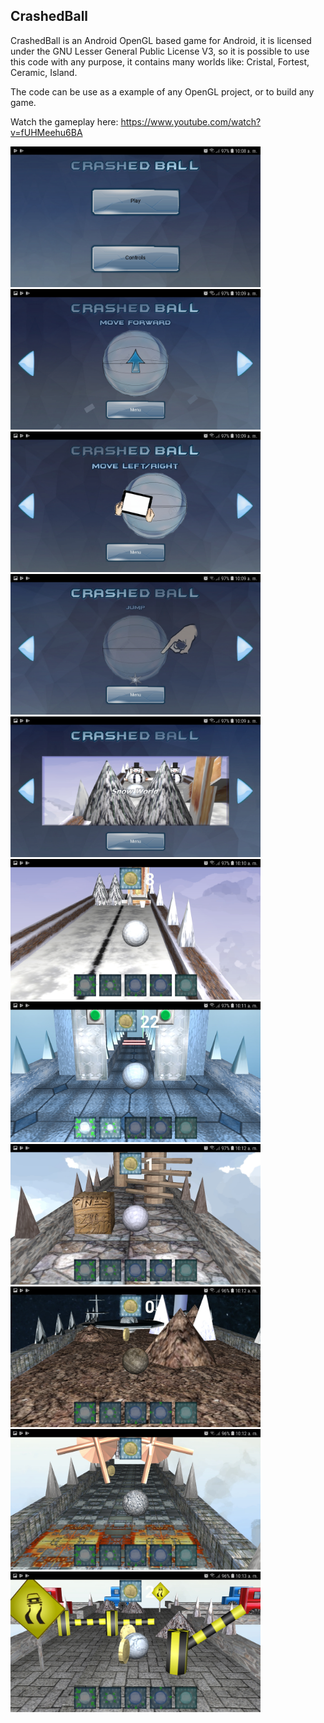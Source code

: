 ## CrashedBall

CrashedBall is an Android OpenGL based game for Android,
it is licensed under the GNU Lesser General Public License V3,
so it is possible to use this code with any purpose, it contains
many worlds like: Cristal, Fortest, Ceramic, Island.

The code can be use as a example of any OpenGL project, or to build any game.

Watch the gameplay here:
https://www.youtube.com/watch?v=fUHMeehu6BA

<img src="https://github.com/LMachinery/CrashedBall/blob/master/Screenshot_20190116-100857_CrashedBall.jpg" width="400" height="225">     <img src="https://github.com/LMachinery/CrashedBall/blob/master/Screenshot_20190116-100900_CrashedBall.jpg" width="400" height="225">
<img src="https://github.com/LMachinery/CrashedBall/blob/master/Screenshot_20190116-100904_CrashedBall.jpg" width="400" height="225">
<img src="https://github.com/LMachinery/CrashedBall/blob/master/Screenshot_20190116-100909_CrashedBall.jpg" width="400" height="225">
<img src="https://github.com/LMachinery/CrashedBall/blob/master/Screenshot_20190116-100917_CrashedBall.jpg" width="400" height="225">
<img src="https://github.com/LMachinery/CrashedBall/blob/master/Screenshot_20190116-101002_CrashedBall.jpg" width="400" height="225">
<img src="https://github.com/LMachinery/CrashedBall/blob/master/Screenshot_20190116-101157_CrashedBall.jpg" width="400" height="225">
<img src="https://github.com/LMachinery/CrashedBall/blob/master/Screenshot_20190116-101211_CrashedBall.jpg" width="400" height="225">
<img src="https://github.com/LMachinery/CrashedBall/blob/master/Screenshot_20190116-101231_CrashedBall.jpg" width="400" height="225">
<img src="https://github.com/LMachinery/CrashedBall/blob/master/Screenshot_20190116-101259_CrashedBall.jpg" width="400" height="225">
<img src="https://github.com/LMachinery/CrashedBall/blob/master/Screenshot_20190116-101326_CrashedBall.jpg" width="400" height="225">
